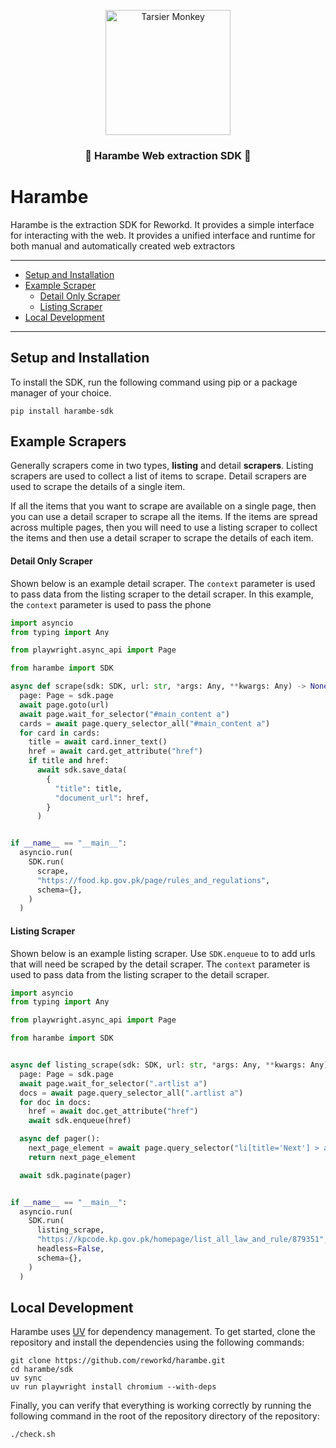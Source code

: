 <p align="center">
  <img src="./.github/assets/banner.png" height="200" alt="Tarsier Monkey" />
</p>

<h3 align="center">🦍 Harambe Web extraction SDK 🦍</h2>

# Harambe

Harambe is the extraction SDK for Reworkd. It provides a simple interface
for interacting with the web. It provides a unified interface and runtime
for both manual and automatically created web extractors

---

- [Setup and Installation](#setup-and-installation)
- [Example Scraper](#example-scrapers)
  - [Detail Only Scraper](#detail-only-scraper)
  - [Listing Scraper](#listing-scraper)
- [Local Development](#local-development)

---

## Setup and Installation

To install the SDK, run the following command using pip or a package manager of your choice.
```shell
pip install harambe-sdk
```

## Example Scrapers

Generally scrapers come in two types, **listing** and detail **scrapers**. Listing
scrapers are used to collect a list of items to scrape. Detail scrapers
are used to scrape the details of a single item.

If all the items that you want to scrape are available on a single page,
then you can use a detail scraper to scrape all the items. If the
items are spread across multiple pages, then you will need to use a
listing scraper to collect the items and then use a detail scraper to
scrape the details of each item.

#### Detail Only Scraper

Shown below is an example detail scraper. The `context` parameter is
used to pass data from the listing scraper to the detail scraper.
In this example, the `context` parameter is used to pass the phone

```python
import asyncio
from typing import Any

from playwright.async_api import Page

from harambe import SDK

async def scrape(sdk: SDK, url: str, *args: Any, **kwargs: Any) -> None:
  page: Page = sdk.page
  await page.goto(url)
  await page.wait_for_selector("#main_content a")
  cards = await page.query_selector_all("#main_content a")
  for card in cards:
    title = await card.inner_text()
    href = await card.get_attribute("href")
    if title and href:
      await sdk.save_data(
        {
          "title": title,
          "document_url": href,
        }
      )


if __name__ == "__main__":
  asyncio.run(
    SDK.run(
      scrape,
      "https://food.kp.gov.pk/page/rules_and_regulations",
      schema={},
    )
  )
```

#### Listing Scraper

Shown below is an example listing scraper. Use `SDK.enqueue` to to add
urls that will need be scraped by the detail scraper. The `context`
parameter is used to pass data from the listing scraper to the detail
scraper.

```python
import asyncio
from typing import Any

from playwright.async_api import Page

from harambe import SDK


async def listing_scrape(sdk: SDK, url: str, *args: Any, **kwargs: Any) -> None:
  page: Page = sdk.page
  await page.wait_for_selector(".artlist a")
  docs = await page.query_selector_all(".artlist a")
  for doc in docs:
    href = await doc.get_attribute("href")
    await sdk.enqueue(href)

  async def pager():
    next_page_element = await page.query_selector("li[title='Next'] > a")
    return next_page_element

  await sdk.paginate(pager)


if __name__ == "__main__":
  asyncio.run(
    SDK.run(
      listing_scrape,
      "https://kpcode.kp.gov.pk/homepage/list_all_law_and_rule/879351",
      headless=False,
      schema={},
    )
  )
```

## Local Development
Harambe uses [UV](https://docs.astral.sh/uv/getting-started/installation/) for dependency management. 
To get started, clone the repository and install the dependencies using the following commands:

```shell
git clone https://github.com/reworkd/harambe.git
cd harambe/sdk
uv sync
uv run playwright install chromium --with-deps
```

Finally, you can verify that everything is working correctly by running the following command in the
root of the repository directory of the repository:
```shell
./check.sh
```



